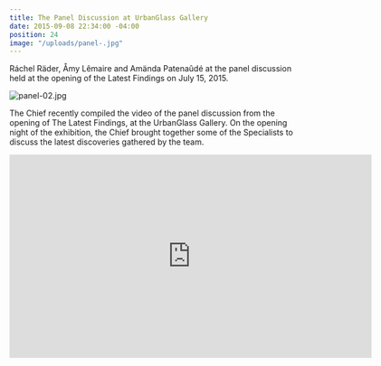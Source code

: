 ```yaml
---
title: The Panel Discussion at UrbanGlass Gallery
date: 2015-09-08 22:34:00 -04:00
position: 24
image: "/uploads/panel-.jpg"
---
```


Ráchel Räder, Åmy Lêmaire and Amända Patenaûdé at the panel discussion held at the opening of the Latest Findings on July 15, 2015.

![panel-02.jpg](/uploads/panel-02.jpg)

The Chief recently compiled the video of the panel discussion from the opening of The Latest Findings, at the UrbanGlass Gallery.  On the opening night of the exhibition, the Chief brought together some of the Specialists to discuss the latest discoveries gathered by the team.

<iframe src="https://player.vimeo.com/video/138585887" width="640" height="360" frameborder="0" webkitallowfullscreen mozallowfullscreen allowfullscreen></iframe>